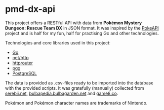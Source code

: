 # pmd-dx-api

This project offers a RESTful API with data from **Pokémon Mystery Dungeon: Rescue Team DX** in JSON format. It was inspired by the [PokeAPI](https://github.com/PokeAPI/pokeapi) project and is half for my fun, half for practising Go and other technologies.

Technologies and core libraries used in this project:
* [Go](https://go.dev/)
* [net/http](https://pkg.go.dev/net/http)
* [httprouter](https://github.com/julienschmidt/httprouter)
* [pgx](https://github.com/jackc/pgx)
* [PostgreSQL](https://www.postgresql.org/)

The data is provided as .csv-files ready to be imported into the database with the provided scripts. It was gratefully (manually) collected from [serebii.net](https://serebii.net), [bulbapedia.bulbagarden.net](https://bulbapedia.bulbagarden.net) and [game8.co](https://game8.co).

Pokémon and Pokémon character names are trademarks of Nintendo.
